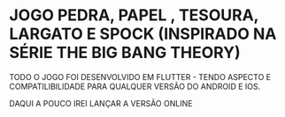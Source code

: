 # JOGO PEDRA, PAPEL , TESOURA, LARGATO E SPOCK (INSPIRADO NA SÉRIE THE BIG BANG THEORY)

TODO O JOGO FOI DESENVOLVIDO EM FLUTTER - TENDO ASPECTO E COMPATILIBILIDADE PARA QUALQUER VERSÃO DO ANDROID E IOS.


DAQUI A POUCO IREI LANÇAR A VERSÃO ONLINE 

